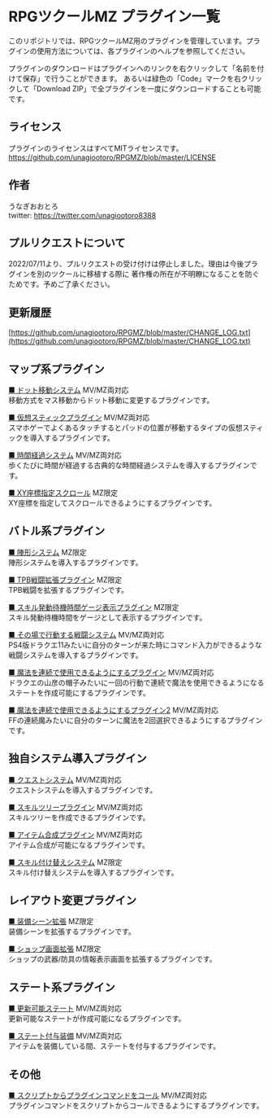# RPGツクールMZ  プラグイン一覧
このリポジトリでは、RPGツクールMZ用のプラグインを管理しています。プラグインの使用方法については、各プラグインのヘルプを参照してください。

プラグインのダウンロードはプラグインへのリンクを右クリックして「名前を付けて保存」で行うことができます。
あるいは緑色の「Code」マークを右クリックして「Download ZIP」で全プラグインを一度にダウンロードすることも可能です。

## ライセンス
プラグインのライセンスはすべてMITライセンスです。 
https://github.com/unagiootoro/RPGMZ/blob/master/LICENSE

## 作者
うなぎおおとろ  
twitter: https://twitter.com/unagiootoro8388

## プルリクエストについて
2022/07/11より、プルリクエストの受け付けは停止しました。理由は今後プラグインを別のツクールに移植する際に
著作権の所在が不明瞭になることを防ぐためです。予めご了承ください。

## 更新履歴
[https://github.com/unagiootoro/RPGMZ/blob/master/CHANGE_LOG.txt](https://github.com/unagiootoro/RPGMZ/blob/master/CHANGE_LOG.txt)

## マップ系プラグイン
[■ ドット移動システム](https://raw.githubusercontent.com/unagiootoro/RPGMZ/master/DotMoveSystem.js) MV/MZ両対応  
移動方式をマス移動からドット移動に変更するプラグインです。

[■ 仮想スティックプラグイン](https://raw.githubusercontent.com/unagiootoro/RPGMZ/master/VirtualPad.js) MV/MZ両対応  
スマホゲーでよくあるタッチするとパッドの位置が移動するタイプの仮想スティックを導入するプラグインです。

[■ 時間経過システム](https://raw.githubusercontent.com/unagiootoro/RPGMZ/master/AdvanceTimeSystem.js) MV/MZ両対応  
歩くたびに時間が経過する古典的な時間経過システムを導入するプラグインです。

[■ XY座標指定スクロール](https://raw.githubusercontent.com/unagiootoro/RPGMZ/master/XYScroll.js) MZ限定  
XY座標を指定してスクロールできるようにするプラグインです。

## バトル系プラグイン
[■ 陣形システム](https://raw.githubusercontent.com/unagiootoro/RPGMZ/master/FormationSystem.js) MZ限定  
陣形システムを導入するプラグインです。

[■ TPB戦闘拡張プラグイン](https://raw.githubusercontent.com/unagiootoro/RPGMZ/master/TPB_Extension.js) MZ限定  
TPB戦闘を拡張するプラグインです。

[■ スキル発動待機時間ゲージ表示プラグイン](https://raw.githubusercontent.com/unagiootoro/RPGMZ/master/TPB_CastGauge.js) MZ限定  
スキル発動待機時間をゲージとして表示するプラグインです。

[■ その場で行動する戦闘システム](https://raw.githubusercontent.com/unagiootoro/RPGMZ/master/InterruptBattleSystem.js) MV/MZ両対応  
PS4版ドラクエ11みたいに自分のターンが来た時にコマンド入力ができるような戦闘システムを導入するプラグインです。

[■ 魔法を連続で使用できるようにするプラグイン](https://raw.githubusercontent.com/unagiootoro/RPGMZ/master/DoubleMagic.js) MV/MZ両対応  
ドラクエの山彦の帽子みたいに一回の行動で連続で魔法を使用できるようになるステートを作成可能にするプラグインです。

[■ 魔法を連続で使用できるようにするプラグイン2](https://raw.githubusercontent.com/unagiootoro/RPGMZ/master/DoubleMagic2.js) MV/MZ両対応  
FFの連続魔みたいに自分のターンに魔法を2回選択できるようにするプラグインです。

## 独自システム導入プラグイン
[■ クエストシステム](https://raw.githubusercontent.com/unagiootoro/RPGMZ/master/QuestSystem.js) MV/MZ両対応  
クエストシステムを導入するプラグインです。

[■ スキルツリープラグイン](https://raw.githubusercontent.com/unagiootoro/RPGMZ/master/SkillTree.js) MV/MZ両対応  
スキルツリーを作成できるプラグインです。

[■ アイテム合成プラグイン](https://raw.githubusercontent.com/unagiootoro/RPGMZ/master/AlchemySystem.js) MV/MZ両対応  
アイテム合成が可能になるプラグインです。

[■ スキル付け替えシステム](https://raw.githubusercontent.com/unagiootoro/RPGMZ/master/AbilitySystem.js) MZ限定  
スキル付け替えシステムを導入するプラグインです。

## レイアウト変更プラグイン
[■ 装備シーン拡張](https://raw.githubusercontent.com/unagiootoro/RPGMZ/master/EquipScene_Extension.js) MZ限定  
装備シーンを拡張するプラグインです。

[■ ショップ画面拡張](https://raw.githubusercontent.com/unagiootoro/RPGMZ/master/ShopScene_Extension.js) MZ限定  
ショップの武器/防具の情報表示画面を拡張するプラグインです。

## ステート系プラグイン
[■ 更新可能ステート](https://raw.githubusercontent.com/unagiootoro/RPGMZ/master/StateUpdate.js) MV/MZ両対応  
更新可能なステートが作成可能になるプラグインです。

[■ ステート付与装備](https://raw.githubusercontent.com/unagiootoro/RPGMZ/master/EquipState.js) MV/MZ両対応  
アイテムを装備している間、ステートを付与するプラグインです。

## その他
[■ スクリプトからプラグインコマンドをコール](https://raw.githubusercontent.com/unagiootoro/RPGMZ/master/callPluginCommandMZ.js) MV/MZ両対応  
プラグインコマンドをスクリプトからコールできるようにするプラグインです。
